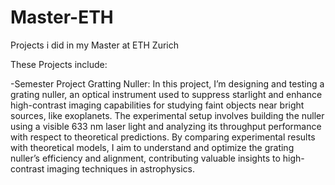 # Master-ETH
Projects i did in my Master at ETH Zurich

These Projects include:

-Semester Project Gratting Nuller: In this project, I’m designing and testing a grating nuller, an optical instrument used to suppress starlight and enhance high-contrast imaging capabilities for studying faint objects near bright sources, like exoplanets. The experimental setup involves building the nuller using a visible 633 nm laser light and analyzing its throughput performance with respect to theoretical predictions. By comparing experimental results with theoretical models, I aim to understand and optimize the grating nuller’s efficiency and alignment, contributing valuable insights to high-contrast imaging techniques in astrophysics.

